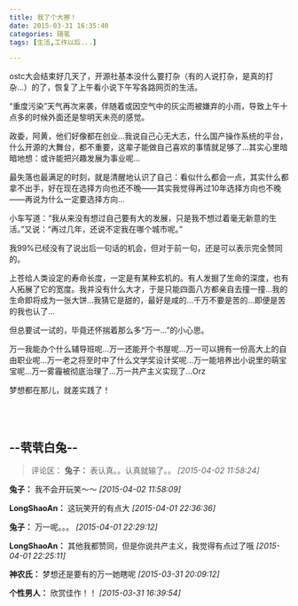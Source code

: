 ```yaml
---
title: 我了个大擦！
date: 2015-03-31 16:35:40
categories: 随笔
tags: [生活,工作以后...]

---
```

ostc大会结束好几天了，开源社基本没什么要打杂（有的人说打杂，是真的打杂...）的了，恢复了上午看小说下午写各路网页的生活。

“重度污染”天气再次来袭，伴随着或因空气中的灰尘而被嫌弃的小雨，导致上午十点多的时候外面还是黎明天未亮的感觉。

政委，阿黄，他们好像都在创业...我说自己心无大志，什么国产操作系统的平台，什么开源的大舞台，都不重要，这辈子能做自己喜欢的事情就足够了...其实心里暗暗地想：或许能把兴趣发展为事业呢...

最失落也最满足的时刻，就是清醒地认识了自己：看似什么都会一点，其实什么都拿不出手，好在现在选择方向也还不晚——其实我觉得再过10年选择方向也不晚——再说为什么一定要选择方向...

小车写道：“我从来没有想过自己要有大的发展，只是我不想过着毫无新意的生活。”又说：“再过几年，还说不定我在哪个城市呢。”

我99%已经没有了说出后一句话的机会，但对于前一句，还是可以表示完全赞同的。

上苍给人类设定的寿命长度，一定是有某种玄机的。有人发掘了生命的深度，也有人拓展了它的宽度。我并没有什么大才，于是只能四面八方都亲自去撞一撞...我的生命即将成为一张大饼...我猜它是甜的，最好是咸的...千万不要是苦的...即便是苦的我也认了...

但总要试一试的，毕竟还怀揣着那么多“万一...”的小心思。

万一我能办个什么辅导班呢...万一还能开个书屋呢...万一可以拥有一份高大上的自由职业呢...万一老之将至时中了什么文学奖设计奖呢...万一能培养出小说里的萌宝宝呢...万一雾霾被彻底治理了...万一共产主义实现了...Orz

梦想都在那儿，就差实践了！

<br /><br />

--茕茕白兔--
---
>评论区：
>**兔子：** 表认真。。认真就输了。。  *[2015-04-02 11:58:24]*
>
**兔子：** 我不会开玩笑～～  *[2015-04-02 11:58:09]*
>
**LongShaoAn：** 这玩笑开的有点大  *[2015-04-01 22:36:36]*
>
**兔子：** 万一呢。。。  *[2015-04-01 22:29:12]*
>
**LongShaoAn：** 其他我都赞同，但是你说共产主义，我觉得有点过了哦  *[2015-04-01 22:25:11]*
>
**神农氏：** 梦想还是要有的万一她瞎呢  *[2015-03-31 20:09:12]*
>
**个性男人：** 欣赏佳作！！  *[2015-03-31 16:39:54]*
>
